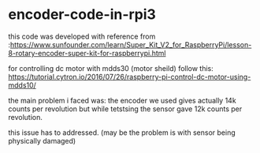 # encoder-code-in-rpi3

this code was developed with reference from :https://www.sunfounder.com/learn/Super_Kit_V2_for_RaspberryPi/lesson-8-rotary-encoder-super-kit-for-raspberrypi.html

for controlling dc motor with mdds30 (motor sheild) follow this: https://tutorial.cytron.io/2016/07/26/raspberry-pi-control-dc-motor-using-mdds10/

the main problem i faced was:
the encoder we used gives actually 14k counts per revolution but while tetstsing the sensor gave 12k counts per revolution.

this issue has to addressed. (may be the problem is with sensor being physically damaged)
